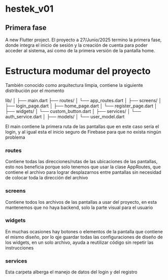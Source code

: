 # hestek_v01
<h2> Primera fase</h2>
A new Flutter project.
El proyecto a 27/Junio/2025 termino la primera fase, donde integra el inicio de sesión y la creación de cuenta para poder acceder al sistema, así como de la primera versión de la pantalla home.
<h1>Estructura modumar del proyecto </h1>
También conocido como arquitectura limpia, contiene la siguiente distribución por el momento 

lib/
│
├── main.dart
├── routes/
│   └── app_routes.dart
│
├── screens/
│   ├── login_page.dart
│   ├── home_page.dart
│   └── register_page.dart
│
├── widgets/
│   └── custom_button.dart
│
├── services/
│   └── auth_service.dart
│
├── models/
│   └── user_model.dart

El main contiene la primera ruta de las pantallas que en este caso sería el login, y al igual esta el inicio seguro de Firebase para que no exista ningún problema

<h3>routes</h3>
Contiene todas las direcciones/rutas de las ubicaciones de las pantallas, esto nos beneficia porque solo tenemos que usar la clase AppRoutes, que contiene el archivo para lograr desplazarnos entre pantallas sin necesidad de colocar toda la dirección del archivo

<h3>screens </h3>
Contiene todos los archivos de las pantallas a usar del proyecto,  en esta mantenemos que no haya backend,  solo la parte visual para el usuario 

<h3>widgets</h3>
En muchas ocasiones hay botones o elementos de la pantalla que contiene el mismo diseño,  por lo qje guardar todas las configuraciones de diseño de los widgets, en un solo archivo,  ayuda a reutilizar código sin repetir las instrucciones 

<h3>services</h3>
Esta carpeta alberga el manejo de datos del login y del registro 

